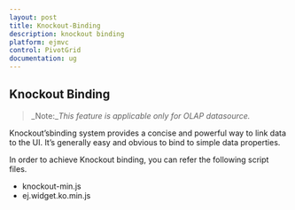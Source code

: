 ```yaml
---
layout: post
title: Knockout-Binding
description: knockout binding
platform: ejmvc
control: PivotGrid
documentation: ug
---
```


## Knockout Binding

> _Note:__This feature is applicable only for OLAP datasource._

Knockout’sbinding system provides a concise and powerful way to link data to the UI. It’s generally easy and obvious to bind to simple data properties.

In order to achieve Knockout binding, you can refer the following script files.

* knockout-min.js
* ej.widget.ko.min.js



